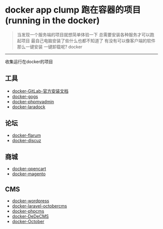 # docker app clump 跑在容器的项目(running in the docker)

> 当发现一个服务端的项目就想简单体验一下 总需要安装各种服务才可以跑起项目 最自己电脑安装了些什么也都不知道了 有没有可以像客户端的软件那么一键安装 一键卸载呢? docker

-----

收集运行在docker的项目

## 工具

- [docker-GitLab-官方安装文档](https://docs.gitlab.com/ee/install/docker.html)
- [docker-gogs](https://github.com/gogs/gogs/tree/master/docker)
- [docker-phpmyadmin](https://hub.docker.com/r/phpmyadmin/phpmyadmin/)
- [docker-laradock](https://github.com/laradock/laradock)

## 论坛

- [docker-flarum](https://hub.docker.com/r/mondedie/docker-flarum/)
- [docker-discuz](https://hub.docker.com/r/skyzhou/docker-discuz/)

## 商城

- [docker-opencart](https://hub.docker.com/r/bitnami/opencart/)
- [docker-magento](https://hub.docker.com/r/bitnami/magento/)

## CMS

- [docker-wordpress](https://hub.docker.com/_/wordpress/)
- [docker-laravel-octobercms](https://hub.docker.com/r/aspendigital/octobercms/)
- [docker-phpcms](https://hub.docker.com/r/smartslug/phpcms/)
- [docker-DeDeCMS](https://hub.docker.com/r/chengxulvtu/dedecms/)
- [docker-October](https://hub.docker.com/r/aspendigital/octobercms/)
